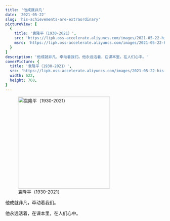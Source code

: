 ```yaml
---
title: '他成就非凡'
date: '2021-05-22'
slug: 'his-achievements-are-extraordinary'
pictureView: [
  {
    title: '袁隆平（1930-2021）',
    src: 'https://lipk.oss-accelerate.aliyuncs.com/images/2021-05-22-his-achievements-are-extraordinary.jpg',
    msrc: 'https://lipk.oss-accelerate.aliyuncs.com/images/2021-05-22-his-achievements-are-extraordinary.jpg',
  }
]
description: '他成就非凡，牵动着我们。他永远活着，在课本里，在人们心中。'
coverPicture: {
  title: '袁隆平（1930-2021）',
  src: 'https://lipk.oss-accelerate.aliyuncs.com/images/2021-05-22-his-achievements-are-extraordinary.jpg',
  width: 622,
  height: 760,
}
---
```


<figure class="image">
  <img loading="lazy" src="https://lipk.oss-accelerate.aliyuncs.com/images/2021-05-22-his-achievements-are-extraordinary.jpg" alt="袁隆平（1930-2021）" title="袁隆平（1930-2021）" height="291px">
  <figcaption class="image-description">袁隆平（1930-2021）</figcaption>
</figure>

他成就非凡，牵动着我们。

他永远活着，在课本里，在人们心中。

